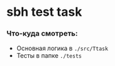 # sbh test task

### Что-куда смотреть:
- Основная логика в `./src/Ttask`
- Тесты в папке `./tests`


